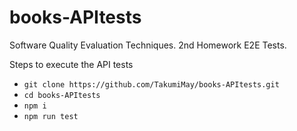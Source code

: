 # books-APItests
Software Quality Evaluation Techniques. 2nd Homework E2E Tests.

Steps to execute the API tests 
- `git clone https://github.com/TakumiMay/books-APItests.git`
- `cd books-APItests`
- `npm i`
- `npm run test`